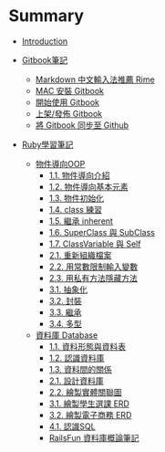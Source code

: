 # Summary

* [Introduction](README.md)

* [Gitbook筆記]()
  <!-- - [Markdown 語法補充]() -->
  - [Markdown 中文輸入法推薦 Rime](note/rime/install_note.md)
  <!-- - [Markdown Atom Package 推薦]() -->
  - [MAC 安裝 Gitbook](note/gitbook/gitbook_0_install.md)
  - [開始使用 Gitbook](note/gitbook/gitbook_1_start.md)
  - [上架/發佈 Gitbook](note/gitbook/gitbook_2_upload.md)
  - [將 Gitbook 同步至 Github](note/gitbook/gitbook_3_sync_with_github.md)

* [Ruby學習筆記]()
  - [物件導向OOP]()
    - [1.1. 物件導向介紹](ruby/ruby_OOP/1-1_OOP_introduction.md)
    - [1.2. 物件導向基本元素](ruby/ruby_OOP/1-2_OOP_fundemental_elements.md)
    - [1.3. 物件初始化](ruby/ruby_OOP/2-1_3_attr_accessor.md)
    - [1.4. class 練習](ruby/ruby_OOP/2-4_class_practice.md)
    - [1.5. 繼承 inherent](ruby/ruby_OOP/2-5_inherent.md)
    - [1.6. SuperClass 與 SubClass](ruby/ruby_OOP/2-6_super_and_sub_class.md)
    - [1.7. ClassVariable 與 Self](ruby/ruby_OOP/2-7_class_variable_method_self.md)
    - [2.1. 重新組織檔案](ruby/ruby_OOP/3-1_orgnize_files.md)
    - [2.2. 用常數限制輸入變數](ruby/ruby_OOP/3-2_constant.md)
    - [2.3. 用私有方法隱藏方法](ruby/ruby_OOP/3-3_private_method.md)
    - [3.1. 抽象化](ruby/ruby_OOP/4-1_抽象化.md)
    - [3.2. 封裝](ruby/ruby_OOP/4-2_封裝.md)
    - [3.3. 繼承](ruby/ruby_OOP/4-3_繼承.md)
    - [3.4. 多型](ruby/ruby_OOP/4-4_多型.md)
  - [資料庫 Database]()
    - [1.1. 資料形態與資料表](ruby/database/1-1_data.md)
    - [1.2. 認識資料庫](ruby/database/1-2_database.md)
    - [1.3. 資料間的關係](ruby/database/1-3_data_relationship.md)
    - [2.1. 設計資料庫](ruby/database/2-1_design_database.md)
    - [2.2. 繪製實體關聯圖](ruby/database/2-2_relationship_diagram.md)
    - [3.1. 繪製學生選課 ERD](ruby/database/3-1_ERD_student_class.md)
    - [3.2. 繪製電子商務 ERD](ruby/database/3-2_e-commerce.md)
    - [4.1. 認識SQL](ruby/database/4-1_SQL.md)
    - [RailsFun 資料庫概論筆記](ruby/database/RailsFun_Database_Introduction.md)
